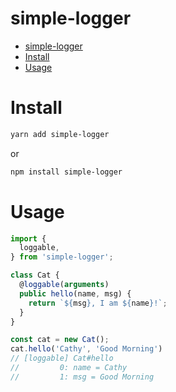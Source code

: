 # simple-logger

<!-- TOC -->

- [simple-logger](#simple-logger)
- [Install](#install)
- [Usage](#usage)

<!-- /TOC -->

# Install

```bash
yarn add simple-logger
```

or 

```bash
npm install simple-logger
```

# Usage

```js
import {
  loggable,
} from 'simple-logger';

class Cat {
  @loggable(arguments)
  public hello(name, msg) {
    return `${msg}, I am ${name}!`;
  }
}

const cat = new Cat();
cat.hello('Cathy', 'Good Morning')
// [loggable] Cat#hello
//         0: name = Cathy
//         1: msg = Good Morning
```
